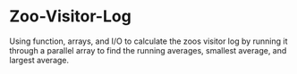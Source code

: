 # Zoo-Visitor-Log
Using function, arrays, and I/O to calculate the zoos visitor log by running it through a parallel array to find the running averages, smallest average, and largest average. 
